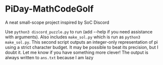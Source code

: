 # PiDay-MathCodeGolf
A neat small-scope project inspired by SoC Discord

Use `python3 discord_puzzle.py` to run (add --help if you need assistance with arguments).
Also includes `make_sol.py` which is run as `python3 make_sol.py`.
  This second script outputs an integer-only representation of pi using a strict character budget. It may be possible to beat its precision, but I doubt it. Let me know if you have something more clever!
  The output is always written to `ans.txt` because I am lazy

